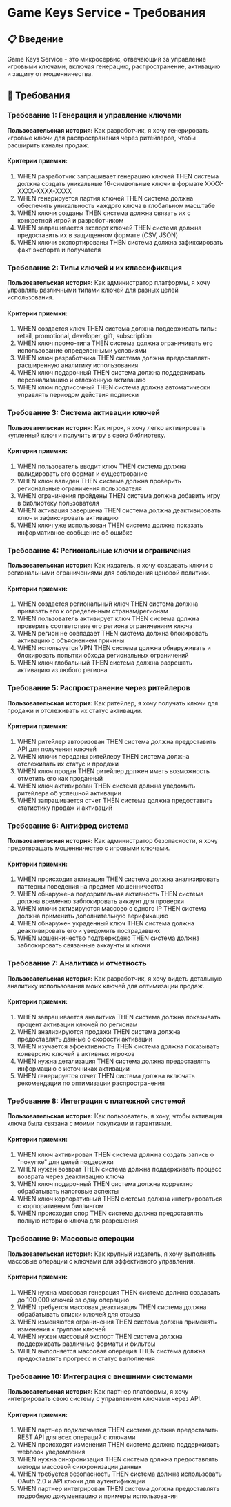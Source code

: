 # Game Keys Service - Требования

## 📋 **Введение**

Game Keys Service - это микросервис, отвечающий за управление игровыми ключами, включая генерацию, распространение, активацию и защиту от мошенничества.

## 🎯 **Требования**

### **Требование 1: Генерация и управление ключами**

**Пользовательская история:** Как разработчик, я хочу генерировать игровые ключи для распространения через ритейлеров, чтобы расширить каналы продаж.

#### Критерии приемки:
1. WHEN разработчик запрашивает генерацию ключей THEN система должна создать уникальные 16-символьные ключи в формате XXXX-XXXX-XXXX-XXXX
2. WHEN генерируется партия ключей THEN система должна обеспечить уникальность каждого ключа в глобальном масштабе
3. WHEN ключи созданы THEN система должна связать их с конкретной игрой и разработчиком
4. WHEN запрашивается экспорт ключей THEN система должна предоставить их в защищенном формате (CSV, JSON)
5. WHEN ключи экспортированы THEN система должна зафиксировать факт экспорта и получателя

### **Требование 2: Типы ключей и их классификация**

**Пользовательская история:** Как администратор платформы, я хочу управлять различными типами ключей для разных целей использования.

#### Критерии приемки:
1. WHEN создается ключ THEN система должна поддерживать типы: retail, promotional, developer, gift, subscription
2. WHEN ключ промо-типа THEN система должна ограничивать его использование определенными условиями
3. WHEN ключ разработчика THEN система должна предоставлять расширенную аналитику использования
4. WHEN ключ подарочный THEN система должна поддерживать персонализацию и отложенную активацию
5. WHEN ключ подписочный THEN система должна автоматически управлять периодом действия подписки

### **Требование 3: Система активации ключей**

**Пользовательская история:** Как игрок, я хочу легко активировать купленный ключ и получить игру в свою библиотеку.

#### Критерии приемки:
1. WHEN пользователь вводит ключ THEN система должна валидировать его формат и существование
2. WHEN ключ валиден THEN система должна проверить региональные ограничения пользователя
3. WHEN ограничения пройдены THEN система должна добавить игру в библиотеку пользователя
4. WHEN активация завершена THEN система должна деактивировать ключ и зафиксировать активацию
5. WHEN ключ уже использован THEN система должна показать информативное сообщение об ошибке

### **Требование 4: Региональные ключи и ограничения**

**Пользовательская история:** Как издатель, я хочу создавать ключи с региональными ограничениями для соблюдения ценовой политики.

#### Критерии приемки:
1. WHEN создается региональный ключ THEN система должна привязать его к определенным странам/регионам
2. WHEN пользователь активирует ключ THEN система должна проверить соответствие его региона ограничениям ключа
3. WHEN регион не совпадает THEN система должна блокировать активацию с объяснением причины
4. WHEN используется VPN THEN система должна обнаруживать и блокировать попытки обхода региональных ограничений
5. WHEN ключ глобальный THEN система должна разрешать активацию из любого региона

### **Требование 5: Распространение через ритейлеров**

**Пользовательская история:** Как ритейлер, я хочу получать ключи для продажи и отслеживать их статус активации.

#### Критерии приемки:
1. WHEN ритейлер авторизован THEN система должна предоставить API для получения ключей
2. WHEN ключи переданы ритейлеру THEN система должна отслеживать их статус и продажи
3. WHEN ключ продан THEN ритейлер должен иметь возможность отметить его как проданный
4. WHEN ключ активирован THEN система должна уведомить ритейлера об успешной активации
5. WHEN запрашивается отчет THEN система должна предоставить статистику продаж и активаций

### **Требование 6: Антифрод система**

**Пользовательская история:** Как администратор безопасности, я хочу предотвращать мошенничество с игровыми ключами.

#### Критерии приемки:
1. WHEN происходит активация THEN система должна анализировать паттерны поведения на предмет мошенничества
2. WHEN обнаружена подозрительная активность THEN система должна временно заблокировать аккаунт для проверки
3. WHEN ключи активируются массово с одного IP THEN система должна применить дополнительную верификацию
4. WHEN обнаружен украденный ключ THEN система должна деактивировать его и уведомить пострадавших
5. WHEN мошенничество подтверждено THEN система должна заблокировать связанные аккаунты и ключи

### **Требование 7: Аналитика и отчетность**

**Пользовательская история:** Как разработчик, я хочу видеть детальную аналитику использования моих ключей для оптимизации продаж.

#### Критерии приемки:
1. WHEN запрашивается аналитика THEN система должна показывать процент активации ключей по регионам
2. WHEN анализируются продажи THEN система должна предоставлять данные о скорости активации
3. WHEN изучается эффективность THEN система должна показывать конверсию ключей в активных игроков
4. WHEN нужна детализация THEN система должна предоставлять информацию о источниках активации
5. WHEN генерируется отчет THEN система должна включать рекомендации по оптимизации распространения

### **Требование 8: Интеграция с платежной системой**

**Пользовательская история:** Как пользователь, я хочу, чтобы активация ключа была связана с моими покупками и гарантиями.

#### Критерии приемки:
1. WHEN ключ активирован THEN система должна создать запись о "покупке" для целей поддержки
2. WHEN нужен возврат THEN система должна поддерживать процесс возврата через деактивацию ключа
3. WHEN ключ подарочный THEN система должна корректно обрабатывать налоговые аспекты
4. WHEN ключ корпоративный THEN система должна интегрироваться с корпоративным биллингом
5. WHEN происходит спор THEN система должна предоставлять полную историю ключа для разрешения

### **Требование 9: Массовые операции**

**Пользовательская история:** Как крупный издатель, я хочу выполнять массовые операции с ключами для эффективного управления.

#### Критерии приемки:
1. WHEN нужна массовая генерация THEN система должна создавать до 100,000 ключей за одну операцию
2. WHEN требуется массовая деактивация THEN система должна обрабатывать списки ключей для отзыва
3. WHEN изменяются ограничения THEN система должна применять изменения к группам ключей
4. WHEN нужен массовый экспорт THEN система должна поддерживать различные форматы и фильтры
5. WHEN выполняется массовая операция THEN система должна предоставлять прогресс и статус выполнения

### **Требование 10: Интеграция с внешними системами**

**Пользовательская история:** Как партнер платформы, я хочу интегрировать свою систему с управлением ключами через API.

#### Критерии приемки:
1. WHEN партнер подключается THEN система должна предоставить REST API для всех операций с ключами
2. WHEN происходят изменения THEN система должна поддерживать webhook уведомления
3. WHEN нужна синхронизация THEN система должна предоставлять методы массовой синхронизации данных
4. WHEN требуется безопасность THEN система должна использовать OAuth 2.0 и API ключи для аутентификации
5. WHEN партнер интегрирован THEN система должна предоставлять подробную документацию и примеры использования